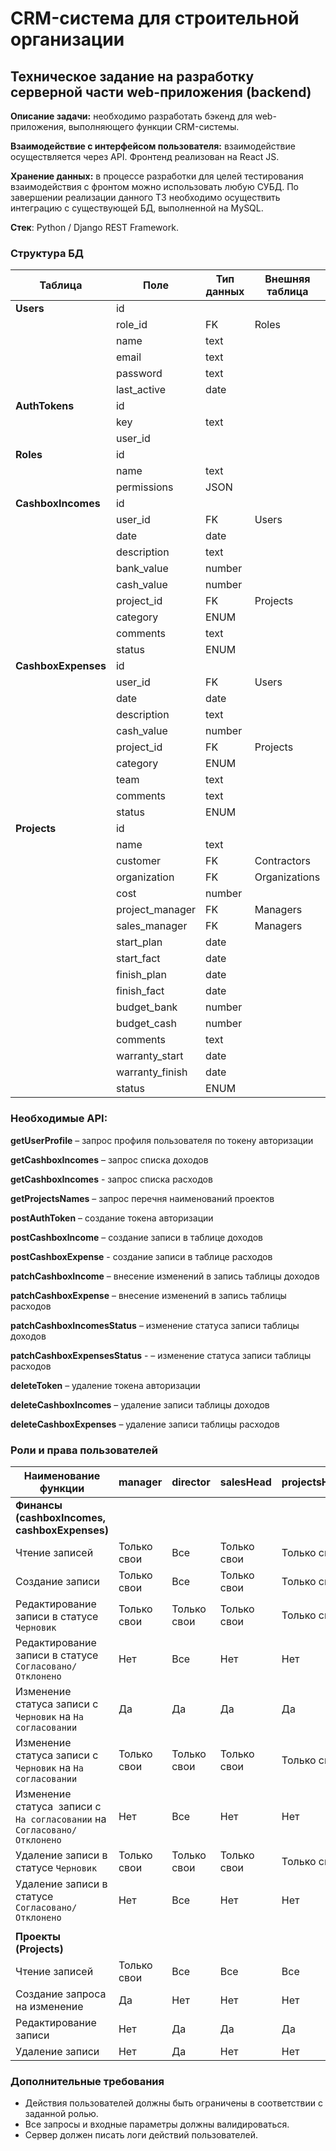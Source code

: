 # CRM-система для строительной организации


## Техническое задание на разработку серверной части web-приложения (backend)

**Описание задачи:** необходимо разработать бэкенд для web-приложения, выполняющего функции CRM-системы.

**Взаимодействие с интерфейсом пользователя:** взаимодействие осуществляется через API. Фронтенд реализован на React JS.

**Хранение данных:** в процессе разработки для целей тестирования взаимодействия с фронтом можно использовать любую СУБД.
По завершении реализации данного ТЗ необходимо осуществить интеграцию с существующей БД, выполненной на MySQL. 

**Стек**: Python / Django REST Framework.



### Cтруктура БД

| Таблица             | Поле            | Тип данных | Внешняя таблица |
| ------------------- | --------------- | ---------- | --------------- |
| **Users**           | id              |            |                 |
|                     | role_id         | FK         | Roles           |
|                     | name            | text       |                 |
|                     | email           | text       |                 |
|                     | password        | text       |                 |
|                     | last_active     | date       |                 |
| **AuthTokens**      | id              |            |                 |
|                     | key             | text       |                 |
|                     | user_id         |            |                 |
| **Roles**           | id              |            |                 |
|                     | name            | text       |                 |
|                     | permissions     | JSON       |                 |
| **CashboxIncomes**  | id              |            |                 |
|                     | user_id         | FK         | Users           |
|                     | date            | date       |                 |
|                     | description     | text       |                 |
|                     | bank_value      | number     |                 |
|                     | cash_value      | number     |                 |
|                     | project_id      | FK         | Projects        |
|                     | category        | ENUM       |                 |
|                     | comments        | text       |                 |
|                     | status          | ENUM       |                 |
| **CashboxExpenses** | id              |            |                 |
|                     | user_id         | FK         | Users           |
|                     | date            | date       |                 |
|                     | description     | text       |                 |
|                     | cash_value      | number     |                 |
|                     | project_id      | FK         | Projects        |
|                     | category        | ENUM       |                 |
|                     | team            | text       |                 |
|                     | comments        | text       |                 |
|                     | status          | ENUM       |                 |
| **Projects**        | id              |            |                 |
|                     | name            | text       |                 |
|                     | customer        | FK         | Contractors     |
|                     | organization    | FK         | Organizations   |
|                     | cost            | number     |                 |
|                     | project_manager | FK         | Managers        |
|                     | sales_manager   | FK         | Managers        |
|                     | start_plan      | date       |                 |
|                     | start_fact      | date       |                 |
|                     | finish_plan     | date       |                 |
|                     | finish_fact     | date       |                 |
|                     | budget_bank     | number     |                 |
|                     | budget_cash     | number     |                 |
|                     | comments        | text       |                 |
|                     | warranty_start  | date       |                 |
|                     | warranty_finish | date       |                 |
|                     | status          | ENUM       |                 |



### Необходимые API:

**getUserProfile** – запрос профиля пользователя по токену авторизации

**getCashboxIncomes** – запрос списка доходов

**getCashboxIncomes** - запрос списка расходов

**getProjectsNames** – запрос перечня наименований проектов

**postAuthToken** – создание токена авторизации

**postCashboxIncome** – создание записи в таблице доходов

**postCashboxExpense** - создание записи в таблице расходов

**patchCashboxIncome** – внесение изменений в запись таблицы доходов

**patchCashboxExpense** – внесение изменений в запись таблицы расходов

**patchCashboxIncomesStatus** – изменение статуса записи таблицы доходов

**patchCashboxExpensesStatus** - – изменение статуса записи таблицы расходов

**deleteToken** – удаление токена авторизации

**deleteCashboxIncomes** – удаление записи таблицы доходов

**deleteCashboxExpenses** – удаление записи таблицы расходов



### Роли и права пользователей

| Наименование функции                                                     | manager     | director    | salesHead   | projectsHead |
| ------------------------------------------------------------------------ | ----------- | ----------- | ----------- | ------------ |
| **Финансы (cashboxIncomes, cashboxExpenses)**                            |             |             |             |              |
| Чтение записей                                                           | Только свои | Все         | Только свои | Только свои  |
| Создание записи                                                          | Только свои | Все         | Только свои | Только свои  |
| Редактирование записи в статусе `Черновик`                               | Только свои | Только свои | Только свои | Только свои  |
| Редактирование записи в статусе `Согласовано/Отклонено`                  | Нет         | Все         | Нет         | Нет          |
| Изменение статуса записи с `Черновик` на `На согласовании`               | Да          | Да          | Да          | Да           |
| Изменение статуса записи с `Черновик` на `На согласовании`               | Только свои | Только свои | Только свои | Только свои  |
| Изменение статуса  записи с `На согласовании` на `Согласовано/Отклонено` | Нет         | Все         | Нет         | Нет          |
| Удаление записи в статусе `Черновик`                                     | Только свои | Только свои | Только свои | Только свои  |
| Удаление записи в статусе `Согласовано/Отклонено`                        | Нет         | Все         | Нет         | Нет          |
|                                                                          |             |             |             |              |
| **Проекты (Projects)**                                                   |             |             |             |              |
| Чтение записей                                                           | Только свои | Все         | Все         | Все          |
| Создание запроса на изменение                                            | Да          | Нет         | Нет         | Нет          |
| Редактирование записи                                                    | Нет         | Да          | Да          | Да           |
| Удаление записи                                                          | Нет         | Да          | Нет         | Нет          |



### Дополнительные требования
- Действия пользователей должны быть ограничены в соответствии с заданной ролью.
- Все запросы и входные параметры должны валидироваться.
- Сервер должен писать логи действий пользователей.
